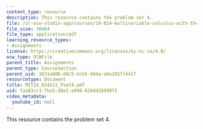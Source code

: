 ```yaml
---
content_type: resource
description: This resource contains the problem set 4.
file: /ol-ocw-studio-app/courses/18-024-multivariable-calculus-with-theory-spring-2011/faa83cc37ba5d0a1a946618dd28999f3_MIT18_024S11_Pset4.pdf
file_size: 38464
file_type: application/pdf
learning_resource_types:
- Assignments
license: https://creativecommons.org/licenses/by-nc-sa/4.0/
ocw_type: OCWFile
parent_title: Assignments
parent_type: CourseSection
parent_uid: 3631a006-d0c5-bcb5-684a-a6a205ff441f
resourcetype: Document
title: MIT18_024S11_Pset4.pdf
uid: faa83cc3-7ba5-d0a1-a946-618dd28999f3
video_metadata:
  youtube_id: null
---
```

This resource contains the problem set 4.